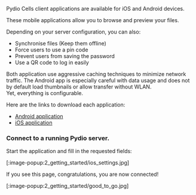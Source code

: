 
Pydio Cells client applications are available for iOS and Android devices.

These mobile applications allow you to browse and preview your files.

Depending on your server configuration, you can also:

- Synchronise files (Keep them offline)  
- Force users to use a pin code  
- Prevent users from saving the password  
- Use a QR code to log in easily  

Both application use aggressive caching techniques to minimize network traffic. The Android app is especially careful with data usage and does not by default load thumbnails or allow transfer without WLAN.  
Yet, everything is configurable.

Here are the links to download each application:

- [Android application](https://play.google.com/store/apps/details?id=com.pydio.android.pydioPro)
- [iOS application](https://itunes.apple.com/us/app/pydiopro/id1109419882)

### Connect to a running Pydio server.

Start the application and fill in the requested fields:

[:image-popup:2_getting_started/ios_settings.jpg]

If you see this page, congratulations, you are now connected!

[:image-popup:2_getting_started/good_to_go.jpg]

